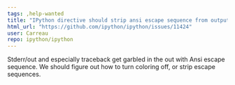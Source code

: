 ```yaml
---
tags: ,help-wanted
title: "IPython directive should strip ansi escape sequence from output."
html_url: "https://github.com/ipython/ipython/issues/11424"
user: Carreau
repo: ipython/ipython
---
```


Stderr/out and especially traceback get garbled in the out with Ansi escape sequence. 
We should figure out how to turn coloring off, or strip escape sequences. 